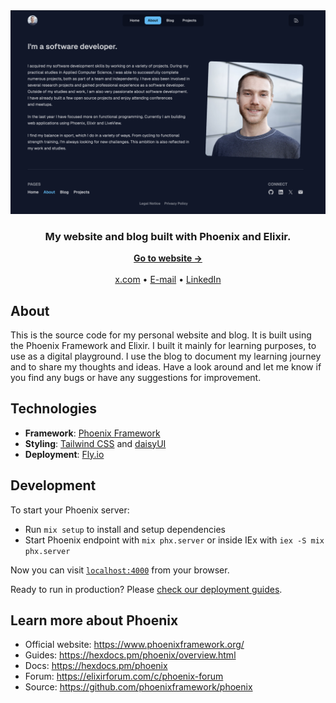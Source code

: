 <div align="center">
  <img src="./priv/static/images/website-snapshot.png" alt="Website snapshot">
</div>

<h3 align="center">My website and blog built with Phoenix and Elixir.</h3>

<div align="center">
  <a href="https://farens.me/"><strong>Go to website →</strong></a>
  <br />
  <br />
  <a href="https://x.com/flo_arens">x.com</a>
  •
  <a href="mailto:info@farens.me">E-mail</a>
  •
  <a href="https://linkedin.com/in/florian-arens">LinkedIn</a>
</div>

## About

This is the source code for my personal website and blog. It is built using the Phoenix Framework and Elixir. I built it mainly for learning purposes, to use as a digital playground. I use the blog to document my learning journey and to share my thoughts and ideas. Have a look around and let me know if you find any bugs or have any suggestions for improvement.

## Technologies

- **Framework**: [Phoenix Framework](https://phoenixframework.org/)
- **Styling**: [Tailwind CSS](https://tailwindcss.com/) and [daisyUI](https://daisyui.com/)
- **Deployment**: [Fly.io](https://fly.io/)

## Development

To start your Phoenix server:

  * Run `mix setup` to install and setup dependencies
  * Start Phoenix endpoint with `mix phx.server` or inside IEx with `iex -S mix phx.server`

Now you can visit [`localhost:4000`](http://localhost:4000) from your browser.

Ready to run in production? Please [check our deployment guides](https://hexdocs.pm/phoenix/deployment.html).

## Learn more about Phoenix

  * Official website: https://www.phoenixframework.org/
  * Guides: https://hexdocs.pm/phoenix/overview.html
  * Docs: https://hexdocs.pm/phoenix
  * Forum: https://elixirforum.com/c/phoenix-forum
  * Source: https://github.com/phoenixframework/phoenix

